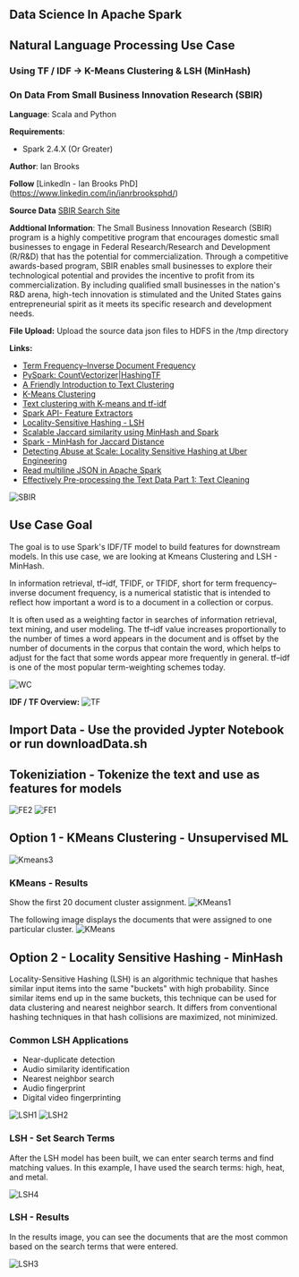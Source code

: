 ## Data Science In Apache Spark
## Natural Language Processing Use Case
### Using TF / IDF -> K-Means Clustering & LSH (MinHash)
### On Data From Small Business Innovation Research (SBIR)

**Language**: Scala and Python

**Requirements**: 
- Spark 2.4.X (Or Greater)

**Author**: Ian Brooks

**Follow** [LinkedIn - Ian Brooks PhD] (https://www.linkedin.com/in/ianrbrooksphd/)

**Source Data** [SBIR Search Site](https://www.sbir.gov/sbirsearch/award/all)

**Addtional Information**: The Small Business Innovation Research (SBIR) program is a highly competitive program that encourages domestic small businesses to engage in Federal Research/Research and Development (R/R&D) that has the potential for commercialization. Through a competitive awards-based program, SBIR enables small businesses to explore their technological potential and provides the incentive to profit from its commercialization. By including qualified small businesses in the nation's R&D arena, high-tech innovation is stimulated and the United States gains entrepreneurial spirit as it meets its specific research and development needs.

**File Upload:** Upload the source data json  files to HDFS in the /tmp directory

**Links:**
* [Term Frequency–Inverse Document Frequency](https://en.wikipedia.org/wiki/Tf%E2%80%93idf)
* [PySpark: CountVectorizer|HashingTF](https://towardsdatascience.com/countvectorizer-hashingtf-e66f169e2d4e)
* [A Friendly Introduction to Text Clustering](https://towardsdatascience.com/a-friendly-introduction-to-text-clustering-fa996bcefd04)
* [K-Means Clustering](https://en.wikipedia.org/wiki/K-means_clustering)
* [Text clustering with K-means and tf-idf](https://medium.com/@MSalnikov/text-clustering-with-k-means-and-tf-idf-f099bcf95183)
* [Spark API- Feature Extractors](https://spark.apache.org/docs/2.2.3/ml-features.html#countvectorizer)
* [Locality-Sensitive Hashing - LSH](https://en.wikipedia.org/wiki/Locality-sensitive_hashing)
* [Scalable Jaccard similarity using MinHash and Spark](https://towardsdatascience.com/scalable-jaccard-similarity-using-minhash-and-spark-85d00a007c5e)
* [Spark - MinHash for Jaccard Distance](https://george-jen.gitbook.io/data-science-and-apache-spark/minhash-for-jaccard-distance)
* [Detecting Abuse at Scale: Locality Sensitive Hashing at Uber Engineering](https://databricks.com/blog/2017/05/09/detecting-abuse-scale-locality-sensitive-hashing-uber-engineering.html)
* [Read multiline JSON in Apache Spark](https://stackoverflow.com/questions/38545850/read-multiline-json-in-apache-spark)
* [Effectively Pre-processing the Text Data Part 1: Text Cleaning](https://towardsdatascience.com/effectively-pre-processing-the-text-data-part-1-text-cleaning-9ecae119cb3e)


![SBIR](https://s11759.pcdn.co/wp-content/uploads/2018/04/SBIR_logo.jpg "SBIR")

## Use Case Goal 
The goal is to use Spark's IDF/TF model to build features for downstream models.  In this use case, we are looking at Kmeans Clustering and LSH - MinHash.

In information retrieval, tf–idf, TFIDF, or TFIDF, short for term frequency–inverse document frequency, is a numerical statistic that is intended to reflect how important a word is to a document in a collection or corpus.

It is often used as a weighting factor in searches of information retrieval, text mining, and user modeling. The tf–idf value increases proportionally to the number of times a word appears in the document and is offset by the number of documents in the corpus that contain the word, which helps to adjust for the fact that some words appear more frequently in general. tf–idf is one of the most popular term-weighting schemes today.

![WC](word-clouds.png "WC")

**IDF / TF Overview:**
![TF](https://github.com/BrooksIan/SBIR_TFIDF_KMeans/blob/master/TFIDF.jpg "tf")

## Import Data - Use the provided Jypter Notebook or run downloadData.sh

## Tokeniziation - Tokenize the text and use as features for models  
![FE2](https://github.com/BrooksIan/SBIR_TFIDF_KMeans/blob/master/tfidf_detail.png "tf2" )
![FE1](https://github.com/BrooksIan/SBIR_TFIDF_KMeans/blob/master/featureEng.png "Fe2")

## Option 1 - KMeans Clustering - Unsupervised ML

![Kmeans3](kmeansCLusters.jpg "kmeans3")


### KMeans - Results

Show the first 20 document cluster assignment. 
![KMeans1](https://github.com/BrooksIan/SBIR_TFIDF_KMeans/blob/master/ClusterByDocs.png "kmeans1")

The following image displays the documents that were assigned to one particular cluster. 
![KMeans](https://github.com/BrooksIan/SBIR_TFIDF_KMeans/blob/master/clusterResults.png "kmeans")

## Option 2 - Locality Sensitive Hashing - MinHash

Locality-Sensitive Hashing (LSH) is an algorithmic technique that hashes similar input items into the same "buckets" with high probability.  Since similar items end up in the same buckets, this technique can be used for data clustering and nearest neighbor search. It differs from conventional hashing techniques in that hash collisions are maximized, not minimized.

### Common LSH Applications

* Near-duplicate detection
* Audio similarity identification
* Nearest neighbor search
* Audio fingerprint
* Digital video fingerprinting

![LSH1](https://github.com/BrooksIan/SBIR_TFIDF_KMeans/blob/master/MinHashBuckets.png "lsh1")
![LSH2](https://github.com/BrooksIan/SBIR_TFIDF_KMeans/blob/master/benchmark-minhashlsh-algorithm-on-spark-5-638.jpg "lsh2")

### LSH - Set Search Terms

After the LSH model has been built, we can enter search terms and find matching values.  In this example, I have used the search terms: high, heat, and metal. 

![LSH4](https://github.com/BrooksIan/SBIR_TFIDF_KMeans/blob/master/searchTerms.png "lsh4")

### LSH - Results

In the results image, you can see the documents that are the most common based on the search terms that were entered. 

![LSH3](https://github.com/BrooksIan/SBIR_TFIDF_KMeans/blob/master/LSH_Resutls.png "lsh3")





